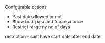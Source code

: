 Confgurable options

- Past date allowed or not
- Show both past and future at once
- Restrict range ny no of days 

restriction -
  cant have start date after end date